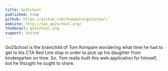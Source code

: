 ```yaml
---
title: Go2School
published: true
github: https://github.com/tkompare/go2school/
website: http://cps.go2school.org/
thumbnail: go2school.png
support: hosted
---
```


Go2School is the brainchild of Tom Kompare wondering what time he had to get to his CTA Red Line stop in order to pick up his daughter from kindergarten on time. So, Tom really built this web application for himself, but he thought he ought to share.